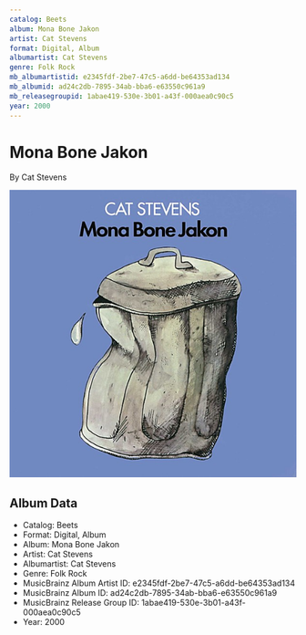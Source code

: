 ```yaml
---
catalog: Beets
album: Mona Bone Jakon
artist: Cat Stevens
format: Digital, Album
albumartist: Cat Stevens
genre: Folk Rock
mb_albumartistid: e2345fdf-2be7-47c5-a6dd-be64353ad134
mb_albumid: ad24c2db-7895-34ab-bba6-e63550c961a9
mb_releasegroupid: 1abae419-530e-3b01-a43f-000aea0c90c5
year: 2000
---
```


# Mona Bone Jakon

By Cat Stevens

![](../../assets/beetscovers/Cat_Stevens-Mona_Bone_Jakon.jpg)

## Album Data

- Catalog: Beets
- Format: Digital, Album
- Album: Mona Bone Jakon
- Artist: Cat Stevens
- Albumartist: Cat Stevens
- Genre: Folk Rock
- MusicBrainz Album Artist ID: e2345fdf-2be7-47c5-a6dd-be64353ad134
- MusicBrainz Album ID: ad24c2db-7895-34ab-bba6-e63550c961a9
- MusicBrainz Release Group ID: 1abae419-530e-3b01-a43f-000aea0c90c5
- Year: 2000

